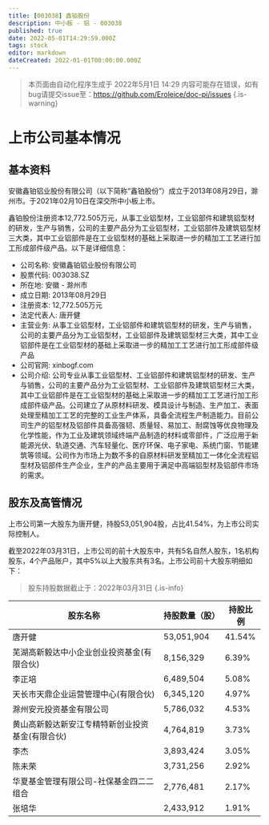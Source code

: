 ```yaml
---
title: [003038] 鑫铂股份
description: 中小板 - 铝 - 003038
published: true
date: 2022-05-01T14:29:59.000Z
tags: stock
editor: markdown
dateCreated: 2022-01-01T00:00:00.000Z
---
```


> 本页面由自动化程序生成于 2022年5月1日 14:29
> 内容可能存在错误，如有bug请提交issue至：https://github.com/Eroleice/doc-pi/issues
{.is-warning}

# 上市公司基本情况

## 基本资料

安徽鑫铂铝业股份有限公司（以下简称“鑫铂股份”）成立于2013年08月29日，滁州市。于2021年02月10日在深交所中小板上市。

鑫铂股份注册资本12,772.505万元，从事工业铝型材，工业铝部件和建筑铝型材的研发，生产与销售，公司的主要产品分为工业铝型材，工业铝部件及建筑铝型材三大类，其中工业铝部件是在工业铝型材的基础上采取进一步的精加工工艺进行加工形成部件级产品。以下是详细信息：

- 公司名称: 安徽鑫铂铝业股份有限公司
- 股票代码: 003038.SZ
- 所在地: 安徽 - 滁州市
- 成立日期: 2013年08月29日
- 注册资本: 12,772.505万元
- 法定代表人: 唐开健
- 主营业务: 从事工业铝型材，工业铝部件和建筑铝型材的研发，生产与销售，公司的主要产品分为工业铝型材，工业铝部件及建筑铝型材三大类，其中工业铝部件是在工业铝型材的基础上采取进一步的精加工工艺进行加工形成部件级产品
- 公司官网: xinbogf.com
- 公司介绍: 公司专业从事工业铝型材、工业铝部件和建筑铝型材的研发、生产与销售，公司的主要产品分为工业铝型材、工业铝部件及建筑铝型材三大类，其中工业铝部件是在工业铝型材的基础上采取进一步的精加工工艺进行加工形成部件级产品。公司建立了从原材料研发、模具设计与制造、生产加工、表面处理至精加工工艺的完整的工业生产体系，具备全流程生产制造能力。目前公司生产的铝型材及铝部件具备高强韧、质量轻、易加工、耐腐蚀等优良物理及化学性能，作为工业及建筑领域终端产品制造的材料或零部件，广泛应用于新能源光伏、轨道交通、汽车轻量化、医疗环保、电子家电、系统门窗、节能建筑等领域。公司作为市场上为数不多的自原材料研发至精加工一体化全流程铝型材及铝部件生产企业，生产的产品主要用于满足中高端铝型材及铝部件市场的需求。


## 股东及高管情况

上市公司第一大股东为唐开健，持股53,051,904股，占比41.54%，为上市公司实际控制人。

截至2022年03月31日，上市公司的前十大股东中，共有5名自然人股东，1名机构股东，4个产品账户，其中5%以上大股东共有3名。上市公司前十大股东明细如下：

> 股东持股数据截止于：2022年03月31日
{.is-info}

| 股东名称 | 持股数量（股） | 持股比例 |
| --- | --- | --- |
| 唐开健 | 53,051,904 | 41.54% |
| 芜湖高新毅达中小企业创业投资基金(有限合伙) | 8,156,329 | 6.39% |
| 李正培 | 6,489,504 | 5.08% |
| 天长市天鼎企业运营管理中心(有限合伙) | 6,345,120 | 4.97% |
| 滁州安元投资基金有限公司 | 5,786,032 | 4.53% |
| 黄山高新毅达新安江专精特新创业投资基金(有限合伙) | 4,764,819 | 3.73% |
| 李杰 | 3,893,424 | 3.05% |
| 陈未荣 | 3,731,256 | 2.92% |
| 华夏基金管理有限公司-社保基金四二二组合 | 2,776,481 | 2.17% |
| 张培华 | 2,433,912 | 1.91% |




